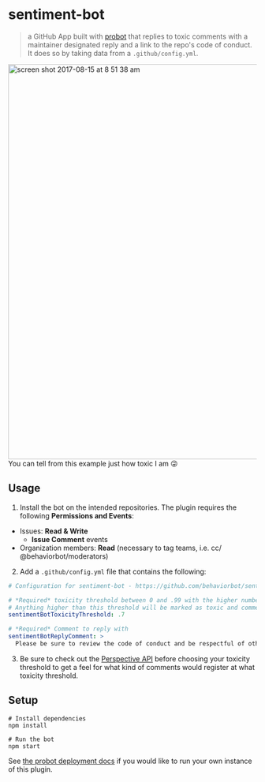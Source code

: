 # sentiment-bot

> a GitHub App built with [probot](https://github.com/probot/probot) that replies to toxic comments with a maintainer designated reply and a link to the repo's code of conduct. It does so by taking data from a `.github/config.yml`.

<img width="801" alt="screen shot 2017-08-15 at 8 51 38 am" src="https://user-images.githubusercontent.com/13410355/29323857-fcfe4b4e-8196-11e7-9a08-6184fd46edbb.png">
You can tell from this example just how toxic I am 😜

## Usage

1. Install the bot on the intended repositories. The plugin requires the following **Permissions and Events**:
- Issues: **Read & Write**
  - **Issue Comment** events
- Organization members: **Read** (necessary to tag teams, i.e. cc/ @behaviorbot/moderators)
2. Add a `.github/config.yml` file that contains the following:

```yml
# Configuration for sentiment-bot - https://github.com/behaviorbot/sentiment-bot

# *Required* toxicity threshold between 0 and .99 with the higher numbers being the most toxic
# Anything higher than this threshold will be marked as toxic and commented on
sentimentBotToxicityThreshold: .7

# *Required* Comment to reply with
sentimentBotReplyComment: >
  Please be sure to review the code of conduct and be respectful of other users. cc/ @hiimbex

```
3. Be sure to check out the [Perspective API](https://www.perspectiveapi.com/) before choosing your toxicity threshold to get a feel for what kind of comments would register at what toxicity threshold.

## Setup

```
# Install dependencies
npm install

# Run the bot
npm start
```

See [the probot deployment docs](https://github.com/probot/probot/blob/master/docs/deployment.md) if you would like to run your own instance of this plugin.

